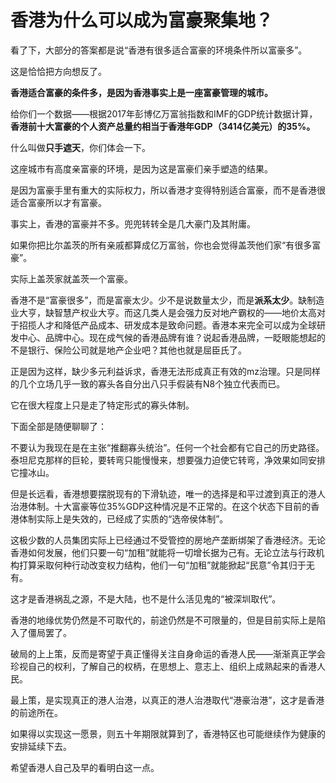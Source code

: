 # 香港为什么可以成为富豪聚集地？

看了下，大部分的答案都是说“香港有很多适合富豪的环境条件所以富豪多”。

这是恰恰把方向想反了。

**香港适合富豪的条件多，是因为香港事实上是一座富豪管理的城市。**

给你们一个数据——根据2017年彭博亿万富翁指数和IMF的GDP统计数据计算，**香港前十大富豪的个人资产总量约相当于香港年GDP（3414亿美元）的35%。**

什么叫做**只手遮天**，你们体会一下。

  


这座城市有高度亲富豪的环境，是因为这是富豪们亲手塑造的结果。

是因为富豪手里有重大的实际权力，所以香港才变得特别适合富豪，而不是香港很适合富豪所以才有富豪。

事实上，香港的富豪并不多。兜兜转转全是几大豪门及其附庸。

如果你把比尔盖茨的所有亲戚都算成亿万富翁，你也会觉得盖茨他们家“有很多富豪”。

实际上盖茨家就盖茨一个富豪。

香港不是“富豪很多”，而是富豪太少。少不是说数量太少，而是**派系太少**。缺制造业大亨，缺智慧产权业大亨。而这几类人是会强力反对地产霸权的——地价太高对于招揽人才和降低产品成本、研发成本是致命问题。香港本来完全可以成为全球研发中心、品牌中心。现在成气候的香港品牌有谁？说起香港品牌，一眨眼能想起的不是银行、保险公司就是地产企业吧？其他也就是屈臣氏了。

正是因为这样，缺少多元利益诉求，香港无法形成真正有效的mz治理。只是同样的几个立场几乎一致的寡头各自分出八只手假装有N8个独立代表而已。

它在很大程度上只是走了特定形式的寡头体制。

下面全部是随便聊聊了：

不要认为我现在是在主张“推翻寡头统治”。任何一个社会都有它自己的历史路径。泰坦尼克那样的巨轮，要转弯只能慢慢来，想要强力迫使它转弯，净效果如同安排它撞冰山。

但是长远看，香港想要摆脱现有的下滑轨迹，唯一的选择是和平过渡到真正的港人治港体制。十大富豪等位35%GDP这种情况是不正常的。在这个状态下目前的香港体制实际上是失效的，已经成了实质的“选帝侯体制”。

这极少数的人员集团实际上已经通过不受管控的房地产垄断绑架了香港经济。无论香港如何发展，他们只要一句“加租”就能将一切增长据为己有。无论立法与行政机构打算采取何种行动改变权力结构，他们一句“加租”就能掀起“民意”令其归于无有。

这才是香港祸乱之源，不是大陆，也不是什么活见鬼的“被深圳取代”。

香港的地缘优势仍然是不可取代的，前途仍然是不可限量的，但是目前实际上是陷入了僵局罢了。

破局的上上策，反而是寄望于真正懂得关注自身命运的香港人民——渐渐真正学会珍视自己的权利，了解自己的权柄，在思想上、意志上、组织上成熟起来的香港人民。

最上策，是实现真正的港人治港，以真正的港人治港取代“港豪治港”，这才是香港的前途所在。

如果得以实现这一愿景，则五十年期限就算到了，香港特区也可能继续作为健康的安排延续下去。

希望香港人自己及早的看明白这一点。



